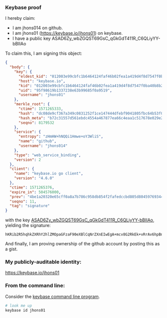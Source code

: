 ### Keybase proof

I hereby claim:

  * I am jhons014 on github.
  * I am jhons01 (https://keybase.io/jhons01) on keybase.
  * I have a public key ASAD6Zy_wbZGQST69GsC_qGkGdT411R_C6QLiyYY-bBIIAo

To claim this, I am signing this object:

```json
{
  "body": {
    "key": {
      "eldest_kid": "012003e99cbfc1b6464124faf46b02fea1a419d4f8d7547f0ba40b8b2618f9b048200a",
      "host": "keybase.io",
      "kid": "012003e99cbfc1b6464124faf46b02fea1a419d4f8d7547f0ba40b8b2618f9b048200a",
      "uid": "95f98619b1337238e63b99685f0a9519",
      "username": "jhons01"
    },
    "merkle_root": {
      "ctime": 1571265333,
      "hash": "dc08de9cf367a349c0831252f1ce147444dfebf9041805fbc64b53f012df1179ef92f6f04ff74b893a3a56d565b1291635334a94dc2c081e61b3176b024b1f46",
      "hash_meta": "b72c31557d561ebdc4554a467877ea66c4eaa1c517678e029e23fd12ac00d7ae",
      "seqno": 8179532
    },
    "service": {
      "entropy": "zHmHW+hNQQi1Hmwe+oY3WliS",
      "name": "github",
      "username": "jhons014"
    },
    "type": "web_service_binding",
    "version": 2
  },
  "client": {
    "name": "keybase.io go client",
    "version": "4.6.0"
  },
  "ctime": 1571265376,
  "expire_in": 504576000,
  "prev": "4be1a20320e65cff0a8a7b786c958db854f2fafedccbd805d804597693441c9f",
  "seqno": 11,
  "tag": "signature"
}
```

with the key [ASAD6Zy_wbZGQST69GsC_qGkGdT411R_C6QLiyYY-bBIIAo](https://keybase.io/jhons01), yielding the signature:

```
hKRib2R5hqhkZXRhY2hlZMOpaGFzaF90eXBlCqNrZXnEIwEgA+mcv8G2RkEk+vRrAv6hpBnU+NdUfwukC4smGPmwSCAKp3BheWxvYWTESpcCC8QgS+GiAyDmXP8Kint4bJWNuFTy+v7cy9gF2ARZdpNEHJ/EIMAuic221r6QpxElZhwF2SToje013JGT19davTtCAPiEAgHCo3NpZ8RA68uncFeyxwVnzH+9LQ5S1uxREbLwzaoFInC6IQnuArdDhLqpYf6q54On8KnOIPoZ/qfPCcRaPTn7+qQabp5BDqhzaWdfdHlwZSCkaGFzaIKkdHlwZQildmFsdWXEIOU1caRZL8QNG/SgReX3cNgTU/ilgPnBB/mEKPd4jqlko3RhZ80CAqd2ZXJzaW9uAQ==

```

And finally, I am proving ownership of the github account by posting this as a gist.

### My publicly-auditable identity:

https://keybase.io/jhons01

### From the command line:

Consider the [keybase command line program](https://keybase.io/download).

```bash
# look me up
keybase id jhons01
```
